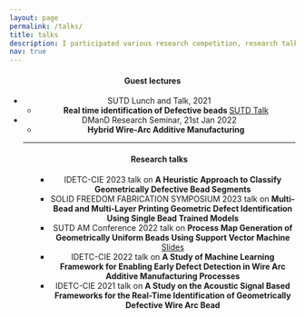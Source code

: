```yaml
---
layout: page
permalink: /talks/
title: talks
description: I participated various research competition, research talks and Guest lectures.
nav: true
---
```


<div class = "post">
    <header class = "post-header"> 
        <h4 class="post-title">Guest lectures</h4>
        <ul class="list-group">
            <li class="list-group-item list-group-item-action list-group-item-secondary"> SUTD Lunch and Talk, 2021
                <ul>
                    <li> <b> Real time identification of Defective beads </b>  <a href="/nowrinsurovi/assets/pdf/guest_lecture.pptx">SUTD Talk</a>  </li>
                    <!-- <li> <b> Practical machine learning using Amazon Sagemaker services</b> (<a href="#">Slides</a>) </li>-->
                </ul>
            </li>
            <li class="list-group-item list-group-item-action list-group-item-secondary"> DManD Research Seminar, 21st Jan 2022
                <ul>
                    <li> <b> Hybrid Wire-Arc Additive Manufacturing</b> </li>
                 </ul>
            </li>
            <!--<li class="list-group-item list-group-item-action list-group-item-secondary"> Information visualisation (CS5246), 2018
                <ul> 
                    <li> <b>Graph and Hypergraph visualisation</b>. (<a href="{{ '/assets/pdf/viz_talk.pdf' | relative_url }}">Slides</a>)</li>
                </ul>
            </li> 
            </ul> -->
 
<hr>
<div class = "post">
    <header class = "post-header"> 
        <h4 class="post-title">Research talks</h4>
        <ul class="list-group">
			<ul class="list-group">
			<li class="list-group-item list-group-item-action list-group-item-secondary"> IDETC-CIE 2023 talk on <b>A Heuristic Approach to Classify Geometrically Defective Bead Segments</b></li>
            <li class="list-group-item list-group-item-action list-group-item-secondary"> SOLID FREEDOM FABRICATION SYMPOSIUM 2023 talk on <b>Multi-Bead and Multi-Layer Printing Geometric Defect Identification Using Single Bead Trained Models</b> </li>
            <li class="list-group-item list-group-item-action list-group-item-secondary"> SUTD AM Conference 2022 talk on <b>Process Map Generation of Geometrically Uniform Beads Using Support Vector Machine</b> <a href="/nowrinsurovi/assets/pdf/AM_con.pdf">Slides</a></li>
            <li class="list-group-item list-group-item-action list-group-item-secondary"> IDETC-CIE 2022 talk on <b>A Study of Machine Learning Framework for Enabling Early Defect Detection in Wire Arc Additive Manufacturing Processes</b> </li>
            <li class="list-group-item list-group-item-action list-group-item-secondary"> IDETC-CIE 2021 talk on <b>A Study on the Acoustic Signal Based Frameworks for the Real-Time Identification of Geometrically Defective Wire Arc Bead</b> </li>
       